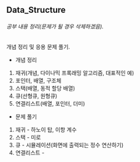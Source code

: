 ## Data_Structure
###### 공부 내용 정리(문제가 될 경우 삭제하겠음).

개념 정리 및 응용 문제 풀기.

- 개념 정리
1. 재귀(개념, 다이나믹 프록래밍 알고리즘, 대표적인 예)
2. 포인터, 배열, 구조체
3. 스택(배열, 동적 할당 배열)
4. 큐(선형큐, 원형큐)
5. 연결리스트(배열, 포인터, 더미)

- 문제 풀기
1. 재귀 - 하노이 탑, 이항 계수
2. 스택 - 미로
3. 큐 - 시뮬레이션(화면에 출력되는 정수 연산하기)
4. 연결리스트 -

